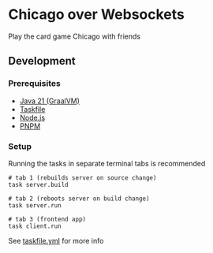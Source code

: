 # Chicago over Websockets
Play the card game Chicago with friends

## Development

### Prerequisites
* [Java 21 (GraalVM)](https://www.graalvm.org/jdk21/docs/getting-started)
* [Taskfile](https://taskfile.dev/installation)
* [Node.js](https://nodejs.org/en/download)
* [PNPM](https://pnpm.io/installation)

### Setup
Running the tasks in separate terminal tabs is recommended

```shell
# tab 1 (rebuilds server on source change)
task server.build

# tab 2 (reboots server on build change)
task server.run

# tab 3 (frontend app)
task client.run
```

See [taskfile.yml](taskfile.yml) for more info
